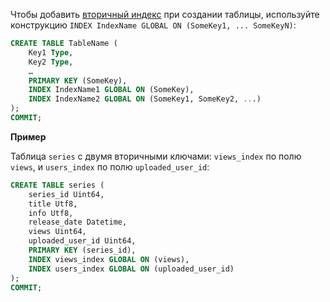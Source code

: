 Чтобы добавить [вторичный индекс](../concepts/secondary_indexes.md) при создании таблицы, используйте конструкцию `INDEX IndexName GLOBAL ON (SomeKey1, ... SomeKeyN)`:

```sql
CREATE TABLE TableName (
    Key1 Type,
    Key2 Type,
    …
    PRIMARY KEY (SomeKey),
    INDEX IndexName1 GLOBAL ON (SomeKey),
    INDEX IndexName2 GLOBAL ON (SomeKey1, SomeKey2, ...)
);
COMMIT;
```

**Пример**

Таблица `series` с двумя вторичными ключами: `views_index` по полю `views`, и `users_index` по полю `uploaded_user_id`:

```sql
CREATE TABLE series (
    series_id Uint64,
    title Utf8,
    info Utf8,
    release_date Datetime,
    views Uint64,
    uploaded_user_id Uint64,
    PRIMARY KEY (series_id),
    INDEX views_index GLOBAL ON (views),
    INDEX users_index GLOBAL ON (uploaded_user_id)
);
COMMIT;
```